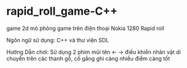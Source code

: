 # rapid_roll_game-C++

game 2d mô phỏng game trên điện thoại Nokia 1280 Rapid roll

Ngôn ngữ sử dụng: C++ và thư viện SDL

Hướng Dẫn chơi:
Sử dụng 2 phím mũi tên <- -> điều khiển nhân vật di chuyển trên các thanh gỗ, cố gắng ghi càng nhiều điểm càng tốt
